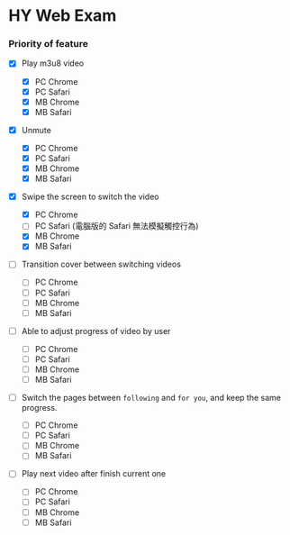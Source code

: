 # HY Web Exam

### Priority of feature

- [x] Play m3u8 video

  - [x] PC Chrome
  - [x] PC Safari
  - [x] MB Chrome
  - [x] MB Safari

- [x] Unmute

  - [x] PC Chrome
  - [x] PC Safari
  - [x] MB Chrome
  - [x] MB Safari

- [x] Swipe the screen to switch the video

  - [x] PC Chrome
  - [ ] PC Safari (電腦版的 Safari 無法模擬觸控行為)
  - [x] MB Chrome
  - [x] MB Safari

- [ ] Transition cover between switching videos

  - [ ] PC Chrome
  - [ ] PC Safari
  - [ ] MB Chrome
  - [ ] MB Safari

- [ ] Able to adjust progress of video by user

  - [ ] PC Chrome
  - [ ] PC Safari
  - [ ] MB Chrome
  - [ ] MB Safari

- [ ] Switch the pages between `following` and `for you`, and keep the same progress.

  - [ ] PC Chrome
  - [ ] PC Safari
  - [ ] MB Chrome
  - [ ] MB Safari

- [ ] Play next video after finish current one
  - [ ] PC Chrome
  - [ ] PC Safari
  - [ ] MB Chrome
  - [ ] MB Safari
